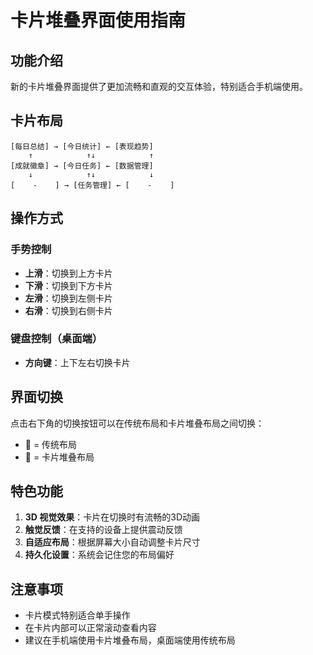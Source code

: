 # 卡片堆叠界面使用指南

## 功能介绍

新的卡片堆叠界面提供了更加流畅和直观的交互体验，特别适合手机端使用。

## 卡片布局

```
[每日总结] → [今日统计] ← [表现趋势]
    ↑            ↑↓            ↑
[成就徽章] → [今日任务] ← [数据管理]
    ↓            ↑↓            ↓
[    -    ] → [任务管理] ← [    -    ]
```

## 操作方式

### 手势控制
- **上滑**：切换到上方卡片
- **下滑**：切换到下方卡片
- **左滑**：切换到左侧卡片
- **右滑**：切换到右侧卡片

### 键盘控制（桌面端）
- **方向键**：上下左右切换卡片

## 界面切换

点击右下角的切换按钮可以在传统布局和卡片堆叠布局之间切换：
- 📑 = 传统布局
- 🎃 = 卡片堆叠布局

## 特色功能

1. **3D 视觉效果**：卡片在切换时有流畅的3D动画
2. **触觉反馈**：在支持的设备上提供震动反馈
3. **自适应布局**：根据屏幕大小自动调整卡片尺寸
4. **持久化设置**：系统会记住您的布局偏好

## 注意事项

- 卡片模式特别适合单手操作
- 在卡片内部可以正常滚动查看内容
- 建议在手机端使用卡片堆叠布局，桌面端使用传统布局